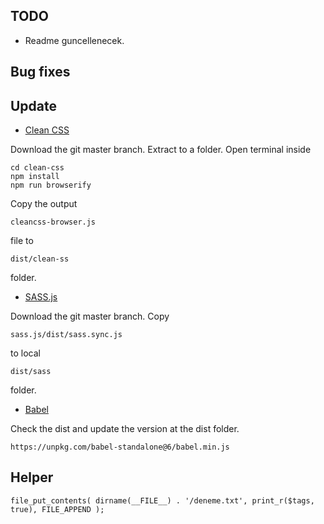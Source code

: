 ## TODO

* Readme guncellenecek.

## Bug fixes

## Update

* [Clean CSS](https://github.com/jakubpawlowicz/clean-css)

Download the git master branch. Extract to a folder. Open terminal inside

```
cd clean-css
npm install
npm run browserify
```

Copy the output
```
cleancss-browser.js
```
file to
```
dist/clean-ss
```
folder.

* [SASS.js](https://github.com/medialize/sass.js/)

Download the git master branch. Copy
```
sass.js/dist/sass.sync.js
```
to local
```
dist/sass
```
folder.

* [Babel](https://github.com/babel/babel-standalone)

Check the dist and update the version at the dist folder.
```
https://unpkg.com/babel-standalone@6/babel.min.js
```

## Helper

```
file_put_contents( dirname(__FILE__) . '/deneme.txt', print_r($tags, true), FILE_APPEND );
```